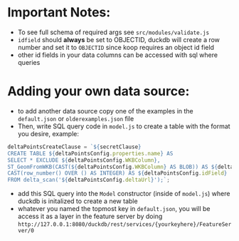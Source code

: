 # Important Notes: 
- To see full schema of required args see `src/modules/validate.js`
- `idfield` should **always** be set to OBJECTID, duckdb will create a row number and set it to `OBJECTID` since koop requires an object id field
- other id fields in your data columns can be accessed with sql where queries 

# Adding your own data source: 
- to add another data source copy one of the examples in the `default.json` or `olderexamples.json` file
- Then, write SQL query code in `model.js` to create a table with the format you desire, example: 
```javascript
deltaPointsCreateClause = `${secretClause}
CREATE TABLE ${deltaPointsConfig.properties.name} AS 
SELECT * EXCLUDE ${deltaPointsConfig.WKBColumn}, 
ST_GeomFromWKB(CAST(${deltaPointsConfig.WKBColumn} AS BLOB)) AS ${deltaPointsConfig.geomOutColumn}, 
CAST(row_number() OVER () AS INTEGER) AS ${deltaPointsConfig.idField}
FROM delta_scan('${deltaPointsConfig.deltaUrl}');`;
```
- add this SQL query into the `Model` constructor (inside of `model.js`) where duckdb is initalized to create a new table 
- whatever you named the topmost key in `default.json`, you will be access it as a layer in the feature server by doing `http://127.0.0.1:8080/duckdb/rest/services/{yourkeyhere}/FeatureServer/0`

